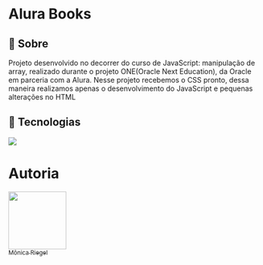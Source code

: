 <h1>Alura Books</h1>

<h2>🔖 Sobre</h2>
<p>Projeto desenvolvido no decorrer do curso de JavaScript: manipulação de array, realizado durante o projeto ONE(Oracle Next Education), da Oracle em parceria com a Alura. Nesse projeto recebemos o CSS pronto, dessa maneira realizamos apenas o desenvolvimento do JavaScript e pequenas alterações no HTML</p>

## 🚀 Tecnologias
<div>
  <img src="https://img.shields.io/badge/JavaScript-F7DF1E?style=for-the-badge&logo=javascript&logoColor=black">
</div>

# Autoria

 [<img loading="lazy" src="https://avatars.githubusercontent.com/u/157765491?v=4" width=115><br><sub>Mônica Riegel</sub>](https://github.com/monicariegel)  

